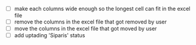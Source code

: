 - [ ] make each columns wide enough so the longest cell can fit in the excel file
- [ ] remove the columns in the excel file that got removed by user
- [ ] move the columns in the excel file that got moved by user
- [ ] add uptading 'Siparis' status
